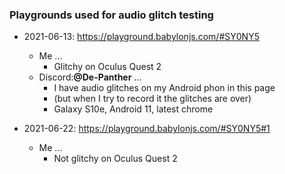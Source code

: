 
### Playgrounds used for audio glitch testing

 - 2021-06-13: https://playground.babylonjs.com/#SY0NY5
    - Me ...
        - Glitchy on Oculus Quest 2
    - Discord:**@De-Panther** ...
        - I have audio glitches on my Android phon in this page
        - (but when I try to record it the glitches are over)
        - Galaxy S10e, Android 11, latest chrome

 - 2021-06-22: https://playground.babylonjs.com/#SY0NY5#1
    - Me ...
        - Not glitchy on Oculus Quest 2
